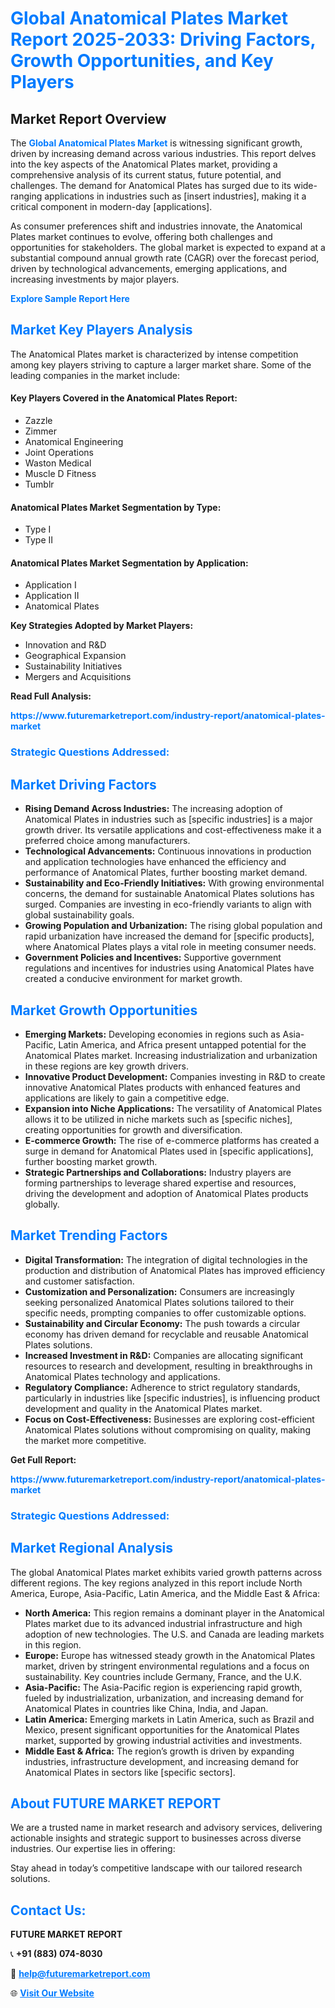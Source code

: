 <h1 style="color: #007BFF;">Global Anatomical Plates Market Report 2025-2033: Driving Factors, Growth Opportunities, and Key Players</h1>

<section id="overview">
<h2>Market Report Overview</h2>
<p>The <a href="https://www.futuremarketreport.com/industry-report/anatomical-plates-market" style="color: #007BFF; text-decoration: none;"><strong>Global Anatomical Plates Market</strong></a> is witnessing significant growth, driven by increasing demand across various industries. This report delves into the key aspects of the Anatomical Plates market, providing a comprehensive analysis of its current status, future potential, and challenges. The demand for Anatomical Plates has surged due to its wide-ranging applications in industries such as [insert industries], making it a critical component in modern-day [applications].</p>
<p>As consumer preferences shift and industries innovate, the Anatomical Plates market continues to evolve, offering both challenges and opportunities for stakeholders. The global market is expected to expand at a substantial compound annual growth rate (CAGR) over the forecast period, driven by technological advancements, emerging applications, and increasing investments by major players.</p>
</section>

<section id="overview">
<p><a href="https://www.futuremarketreport.com/request-sample/reportId=112368" style="color: #007BFF; text-decoration: none;"><strong>Explore Sample Report Here</strong></a></p>
</section>

<section id="key-players">
<h2 style="color: #007BFF;">Market Key Players Analysis</h2>
<p>The Anatomical Plates market is characterized by intense competition among key players striving to capture a larger market share. Some of the leading companies in the market include:</p>
<h4>Key Players Covered in the Anatomical Plates Report:</h4>
<ul><li>Zazzle</li><li>Zimmer</li><li>Anatomical Engineering</li><li>Joint Operations</li><li>Waston Medical</li><li>Muscle D Fitness</li><li>Tumblr</li></ul>
<h4>Anatomical Plates Market Segmentation by Type:</h4>
<ul><li>Type I</li><li>Type II</li></ul>

<h4>Anatomical Plates Market Segmentation by Application:</h4>
<ul><li>Application I</li><li>Application II</li><li>Anatomical Plates</li></ul>
<p><strong>Key Strategies Adopted by Market Players:</strong></p>
<ul>
<li>Innovation and R&D</li>
<li>Geographical Expansion</li>
<li>Sustainability Initiatives</li>
<li>Mergers and Acquisitions</li>
</ul>
</section>

<section>
<p><strong>Read Full Analysis: </strong></p><a href="https://www.futuremarketreport.com/industry-report/anatomical-plates-market" style="color: #007BFF; text-decoration: none;"><strong>https://www.futuremarketreport.com/industry-report/anatomical-plates-market</strong></a>
<h3 style="color: #007BFF;">Strategic Questions Addressed:</h3>
</section>

<section id="driving-factors">
<h2 style="color: #007BFF;">Market Driving Factors</h2>
<ul>
<li><strong>Rising Demand Across Industries:</strong> The increasing adoption of Anatomical Plates in industries such as [specific industries] is a major growth driver. Its versatile applications and cost-effectiveness make it a preferred choice among manufacturers.</li>
<li><strong>Technological Advancements:</strong> Continuous innovations in production and application technologies have enhanced the efficiency and performance of Anatomical Plates, further boosting market demand.</li>
<li><strong>Sustainability and Eco-Friendly Initiatives:</strong> With growing environmental concerns, the demand for sustainable Anatomical Plates solutions has surged. Companies are investing in eco-friendly variants to align with global sustainability goals.</li>
<li><strong>Growing Population and Urbanization:</strong> The rising global population and rapid urbanization have increased the demand for [specific products], where Anatomical Plates plays a vital role in meeting consumer needs.</li>
<li><strong>Government Policies and Incentives:</strong> Supportive government regulations and incentives for industries using Anatomical Plates have created a conducive environment for market growth.</li>
</ul>
</section>

<section id="growth-opportunities">
<h2 style="color: #007BFF;">Market Growth Opportunities</h2>
<ul>
<li><strong>Emerging Markets:</strong> Developing economies in regions such as Asia-Pacific, Latin America, and Africa present untapped potential for the Anatomical Plates market. Increasing industrialization and urbanization in these regions are key growth drivers.</li>
<li><strong>Innovative Product Development:</strong> Companies investing in R&D to create innovative Anatomical Plates products with enhanced features and applications are likely to gain a competitive edge.</li>
<li><strong>Expansion into Niche Applications:</strong> The versatility of Anatomical Plates allows it to be utilized in niche markets such as [specific niches], creating opportunities for growth and diversification.</li>
<li><strong>E-commerce Growth:</strong> The rise of e-commerce platforms has created a surge in demand for Anatomical Plates used in [specific applications], further boosting market growth.</li>
<li><strong>Strategic Partnerships and Collaborations:</strong> Industry players are forming partnerships to leverage shared expertise and resources, driving the development and adoption of Anatomical Plates products globally.</li>
</ul>
</section>

<section id="trending-factors">
<h2 style="color: #007BFF;">Market Trending Factors</h2>
<ul>
<li><strong>Digital Transformation:</strong> The integration of digital technologies in the production and distribution of Anatomical Plates has improved efficiency and customer satisfaction.</li>
<li><strong>Customization and Personalization:</strong> Consumers are increasingly seeking personalized Anatomical Plates solutions tailored to their specific needs, prompting companies to offer customizable options.</li>
<li><strong>Sustainability and Circular Economy:</strong> The push towards a circular economy has driven demand for recyclable and reusable Anatomical Plates solutions.</li>
<li><strong>Increased Investment in R&D:</strong> Companies are allocating significant resources to research and development, resulting in breakthroughs in Anatomical Plates technology and applications.</li>
<li><strong>Regulatory Compliance:</strong> Adherence to strict regulatory standards, particularly in industries like [specific industries], is influencing product development and quality in the Anatomical Plates market.</li>
<li><strong>Focus on Cost-Effectiveness:</strong> Businesses are exploring cost-efficient Anatomical Plates solutions without compromising on quality, making the market more competitive.</li>
</ul>
</section>

<section>
<p><strong>Get Full Report: </strong></p><a href="https://www.futuremarketreport.com/industry-report/anatomical-plates-market" style="color: #007BFF; text-decoration: none;"><strong>https://www.futuremarketreport.com/industry-report/anatomical-plates-market</strong></a>
<h3 style="color: #007BFF;">Strategic Questions Addressed:</h3>
</section>


<section id="regional-analysis">
<h2 style="color: #007BFF;">Market Regional Analysis</h2>
<p>The global Anatomical Plates market exhibits varied growth patterns across different regions. The key regions analyzed in this report include North America, Europe, Asia-Pacific, Latin America, and the Middle East & Africa:</p>
<ul>
<li><strong>North America:</strong> This region remains a dominant player in the Anatomical Plates market due to its advanced industrial infrastructure and high adoption of new technologies. The U.S. and Canada are leading markets in this region.</li>
<li><strong>Europe:</strong> Europe has witnessed steady growth in the Anatomical Plates market, driven by stringent environmental regulations and a focus on sustainability. Key countries include Germany, France, and the U.K.</li>
<li><strong>Asia-Pacific:</strong> The Asia-Pacific region is experiencing rapid growth, fueled by industrialization, urbanization, and increasing demand for Anatomical Plates in countries like China, India, and Japan.</li>
<li><strong>Latin America:</strong> Emerging markets in Latin America, such as Brazil and Mexico, present significant opportunities for the Anatomical Plates market, supported by growing industrial activities and investments.</li>
<li><strong>Middle East & Africa:</strong> The region’s growth is driven by expanding industries, infrastructure development, and increasing demand for Anatomical Plates in sectors like [specific sectors].</li>
</ul>
</section>

<footer>
<h2 style="color: #007BFF;">About FUTURE MARKET REPORT</h2>
<p>We are a trusted name in market research and advisory services, delivering actionable insights and strategic support to businesses across diverse industries. Our expertise lies in offering:</p>

<p>Stay ahead in today’s competitive landscape with our tailored research solutions.</p>

<h2 style="color: #007BFF;">Contact Us:</h2>
<p><strong>FUTURE MARKET REPORT</strong></p>
<p>📞 <strong>+91 (883) 074-8030</strong></p>
<p>📧 <strong><a href="mailto:help@futuremarketreport.com" style="color: #007BFF;">help@futuremarketreport.com</a></strong></p>
<p>🌐 <strong><a href="https://www.futuremarketreport.com/" style="color: #007BFF;">Visit Our Website</a></strong></p>
</footer>